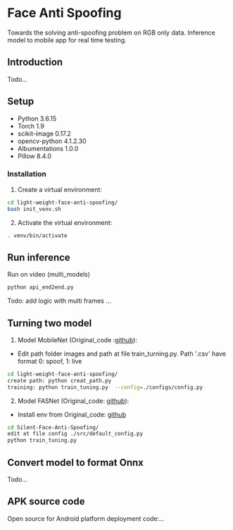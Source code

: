 # Face Anti Spoofing
Towards the solving anti-spoofing problem on RGB only data.
Inference model to mobile app for real time testing.
## Introduction
Todo...
## Setup
* Python 3.6.15
* Torch 1.9
* scikit-image 0.17.2 
* opencv-python 4.1.2.30 
* Albumentations 1.0.0 
* Pillow 8.4.0
### Installation

1. Create a virtual environment:
```bash
cd light-weight-face-anti-spoofing/
bash init_venv.sh
```

2. Activate the virtual environment:
```bash
. venv/bin/activate
```
## Run inference
Run on video (multi_models)
```bash
python api_end2end.py
```
Todo: add logic with multi frames ...
## Turning two model
1. Model MobileNet (Original_code :[github](https://github.com/kprokofi/light-weight-face-anti-spoofing.git)):
- Edit path folder images and path at file train_turning.py. Path '.csv' have format 0: spoof, 1: live
```bash
cd light-weight-face-anti-spoofing/
create path: python creat_path.py
training: python train_tuning.py  --config=./configs/config.py
```
2. Model FASNet (Original_code: [github](https://github.com/minivision-ai/Silent-Face-Anti-Spoofing.git)):
- Install env from Original_code: [github](https://github.com/minivision-ai/Silent-Face-Anti-Spoofing.git)
```bash
cd Silent-Face-Anti-Spoofing/
edit at file config ./src/default_config.py
python train_tuning.py
```
## Convert model to format Onnx
Todo...

## APK source code  
Open source for Android platform deployment code:...

